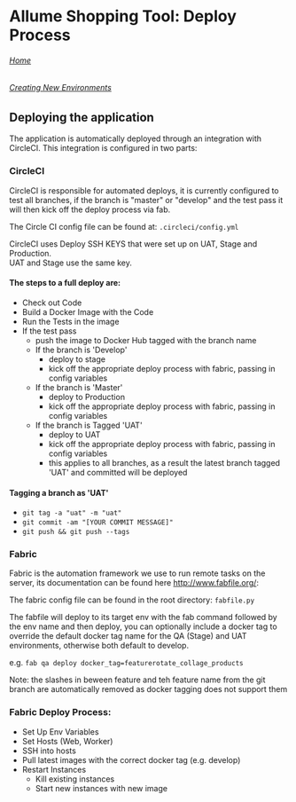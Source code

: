 # Allume Shopping Tool: Deploy Process

###### [Home](README.md)
###### [Creating New Environments](NEWENV.md)



## Deploying the application
The application is automatically deployed through an integration with CircleCI.  This integration is configured in two parts:

### CircleCI
CircleCI is responsible for automated deploys, it is currently configured to test all branches, if the branch is "master" or "develop" and the test pass it will then kick off the deploy process via fab.

The Circle CI config file can be found at: `.circleci/config.yml`

CircleCI uses Deploy SSH KEYS that were set up on UAT, Stage and Production.  
UAT and Stage use the same key.

#### The steps to a full deploy are:
* Check out Code
* Build a Docker Image with the Code
* Run the Tests in the image
* If the test pass
  * push the image to Docker Hub tagged with the branch name
  * If the branch is 'Develop'
    * deploy to stage
    * kick off the appropriate deploy process with fabric, passing in config variables 
  * If the branch is 'Master'
    * deploy to Production
    * kick off the appropriate deploy process with fabric, passing in config variables 
  * If the branch is Tagged 'UAT'
    * deploy to UAT
    * kick off the appropriate deploy process with fabric, passing in config variables 
    * this applies to all branches, as a result the latest branch tagged 'UAT' and committed will be deployed


#### Tagging a branch as 'UAT'
* `git tag -a "uat" -m "uat"`
* `git commit -am "[YOUR COMMIT MESSAGE]"`
* `git push && git push --tags`

### Fabric
Fabric is the automation framework we use to run remote tasks on the server, its documentation can be found here http://www.fabfile.org/:

The fabric config file can be found in the root directory: `fabfile.py`

The fabfile will deploy to its target env with the fab command followed by the env name and then deploy, you can optionally include a docker tag to override the default docker tag name for the QA (Stage) and UAT environments, otherwise both default to develop.

e.g. `fab qa deploy docker_tag=featurerotate_collage_products`

Note: the slashes in beween feature and teh feature name from the git branch are automatically removed as docker tagging does not support them

### Fabric Deploy Process:
* Set Up Env Variables
* Set Hosts (Web, Worker)
* SSH into hosts
* Pull latest images with the correct docker tag (e.g. develop)
* Restart Instances
  * Kill existing instances
  * Start new instances with new image
